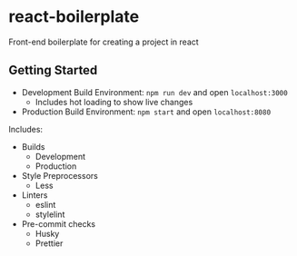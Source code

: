 # react-boilerplate
Front-end boilerplate for creating a project in react

## Getting Started
* Development Build Environment: `npm run dev` and open `localhost:3000`
  * Includes hot loading to show live changes
* Production Build Environment: `npm start` and open `localhost:8080`

Includes:
* Builds
  * Development
  * Production
* Style Preprocessors
  * Less
* Linters
  * eslint
  * stylelint
* Pre-commit checks
  * Husky
  * Prettier
